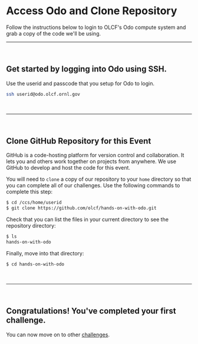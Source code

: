 # Access Odo and Clone Repository

Follow the instructions below to login to OLCF's Odo compute system and grab a copy of the code we'll be using.

<hr>

&nbsp;

## Get started by logging into Odo using SSH. 
Use the userid and passcode that you setup for Odo to login. 
```bash
ssh userid@odo.olcf.ornl.gov
```
&nbsp;

<hr>

&nbsp;
## Clone GitHub Repository for this Event
GitHub is a code-hosting platform for version control and collaboration. It lets you and others work together on projects from anywhere. We use GitHub to develop and host the code for this event. 

You will need to `clone` a copy of our repository to your `home` directory so that you can complete all of our challenges. Use the following commands to complete this step:
```bash
$ cd /ccs/home/userid
$ git clone https://github.com/olcf/hands-on-with-odo.git
```

Check that you can list the files in your current directory to see the repository directory: 
```bash
$ ls
hands-on-with-odo
```

Finally, move into that directory:
```bash
$ cd hands-on-with-odo
```

&nbsp;

<hr>

&nbsp;
## Congratulations! You've completed your first challenge. 
You can now move on to other [challenges](../). 



